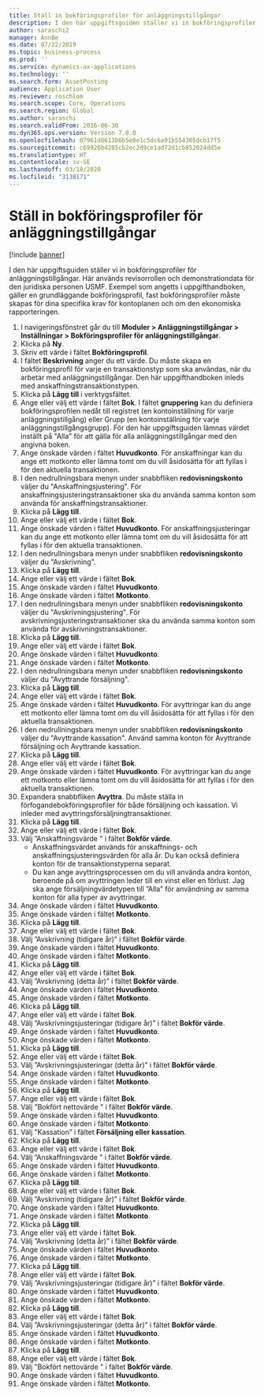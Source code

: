 ```yaml
---
title: Ställ in bokföringsprofiler för anläggningstillgångar
description: I den här uppgiftsguiden ställer vi in bokföringsprofiler för anläggningstillgångar.
author: saraschi2
manager: AnnBe
ms.date: 07/22/2019
ms.topic: business-process
ms.prod: ''
ms.service: dynamics-ax-applications
ms.technology: ''
ms.search.form: AssetPosting
audience: Application User
ms.reviewer: roschlom
ms.search.scope: Core, Operations
ms.search.region: Global
ms.author: saraschi
ms.search.validFrom: 2016-06-30
ms.dyn365.ops.version: Version 7.0.0
ms.openlocfilehash: 07961d8613b6b5e0e1c5dc6a91b554305dcb17f5
ms.sourcegitcommit: c69926b4285cb2ec2d9ce1ad72d1cb852024dd5e
ms.translationtype: HT
ms.contentlocale: sv-SE
ms.lasthandoff: 03/18/2020
ms.locfileid: "3138171"
---
```

# <a name="set-up-fixed-asset-posting-profiles"></a>Ställ in bokföringsprofiler för anläggningstillgångar

[!include [banner](../../includes/banner.md)]

I den här uppgiftsguiden ställer vi in bokföringsprofiler för anläggningstillgångar.  Här används revisorrollen och demonstrationdata för den juridiska personen USMF.  Exempel som angetts i uppgifthandboken, gäller en grundläggande bokföringsprofil, fast bokföringsprofiler måste skapas för dina specifika krav för kontoplanen och om den ekonomiska rapporteringen.

1. I navigeringsfönstret går du till **Moduler > Anläggningstillgångar > Inställningar > Bokföringsprofiler för anläggningstillgångar**.
2. Klicka på **Ny**.
3. Skriv ett värde i fältet **Bokföringsprofil**.
4. I fältet **Beskrivning** anger du ett värde. Du måste skapa en bokföringsprofil för varje en transaktionstyp som ska användas, när du arbetar med anläggningstillgångar. Den här uppgifthandboken inleds med anskaffningstransaktionstypen.  
5. Klicka på **Lägg till** i verktygsfältet.
6. Ange eller välj ett värde i fältet **Bok**. I fältet **gruppering** kan du definiera bokföringsprofilen nedåt till registret (en kontoinställning för varje anläggningstillgång) eller Grupp (en kontoinställning för varje anläggningstillgångsgrupp). För den här uppgiftsguiden lämnas värdet inställt på "Alla" för att gälla för alla anläggningstillgångar med den angivna boken.  
7. Ange önskade värden i fältet **Huvudkonto**. För anskaffningar kan du ange ett motkonto eller lämna tomt om du vill åsidosätta för att fyllas i för den aktuella transaktionen.    
8. I den nedrullningsbara menyn under snabbfliken **redovisningskonto** väljer du "Anskaffningsjustering". För anskaffningsjusteringstransaktioner ska du använda samma konton som använda för anskaffningstransaktioner.  
9. Klicka på **Lägg till**.
10. Ange eller välj ett värde i fältet **Bok**.
11. Ange önskade värden i fältet **Huvudkonto**. För anskaffningsjusteringar kan du ange ett motkonto eller lämna tomt om du vill åsidosätta för att fyllas i för den aktuella transaktionen.    
12. I den nedrullningsbara menyn under snabbfliken **redovisningskonto** väljer du "Avskrivning".
13. Klicka på **Lägg till**.
14. Ange eller välj ett värde i fältet **Bok**.
15. Ange önskade värden i fältet **Huvudkonto**.
16. Ange önskade värden i fältet **Motkonto**.
17. I den nedrullningsbara menyn under snabbfliken **redovisningskonto** väljer du "Avskrivningsjustering". För avskrivningsjusteringstransaktioner ska du använda samma konton som använda för avskrivningstransaktioner.  
18. Klicka på **Lägg till**.
19. Ange eller välj ett värde i fältet **Bok**.
20. Ange önskade värden i fältet **Huvudkonto**.
21. Ange önskade värden i fältet **Motkonto**.
22. I den nedrullningsbara menyn under snabbfliken **redovisningskonto** väljer du "Avyttrande försäljning".
23. Klicka på **Lägg till**.
24. Ange eller välj ett värde i fältet **Bok**.
25. Ange önskade värden i fältet **Huvudkonto**. För avyttringar kan du ange ett motkonto eller lämna tomt om du vill åsidosätta för att fyllas i för den aktuella transaktionen.  
26. I den nedrullningsbara menyn under snabbfliken **redovisningskonto** väljer du "Avyttrande kassation". Använd samma konton för Avyttrande försäljning och Avyttrande kassation.  
27. Klicka på **Lägg till**.
28. Ange eller välj ett värde i fältet **Bok**.
29. Ange önskade värden i fältet **Huvudkonto**. För avyttringar kan du ange ett motkonto eller lämna tomt om du vill åsidosätta för att fyllas i för den aktuella transaktionen.  
30. Expandera snabbfliken **Avyttra**. Du måste ställa in förfogandebokföringsprofiler för både försäljning och kassation.  Vi inleder med avyttringsförsäljningtransaktioner.  
31. Klicka på **Lägg till**.
32. Ange eller välj ett värde i fältet **Bok**.
33. Välj ”Anskaffningsvärde " i fältet **Bokför värde**.
    * Anskaffningsvärdet används för anskaffnings- och anskaffningsjusteringsvärden för alla år. Du kan också definiera konton för de transaktionstyperna separat.  
    * Du kan ange avyttringsprocessen om du vill använda andra konton, beroende på om avyttringen leder till en vinst eller en förlust. Jag ska ange försäljningvärdetypen till ”Alla” för användning av samma konton för alla typer av avyttringar.  
34. Ange önskade värden i fältet **Huvudkonto**.
35. Ange önskade värden i fältet **Motkonto**.
36. Klicka på **Lägg till**.
37. Ange eller välj ett värde i fältet **Bok**.
38. Välj ”Avskrivning (tidigare år)” i fältet **Bokför värde**.  
38. Ange önskade värden i fältet **Huvudkonto**.
39. Ange önskade värden i fältet **Motkonto**.
40. Klicka på **Lägg till**.
41. Ange eller välj ett värde i fältet **Bok**.
42. Välj ”Avskrivning (detta år)” i fältet **Bokför värde**.
43. Ange önskade värden i fältet **Huvudkonto**.
44. Ange önskade värden i fältet **Motkonto**.
45. Klicka på **Lägg till**.
46. Ange eller välj ett värde i fältet **Bok**.
47. Välj ”Avskrivningsjusteringar (tidigare år)” i fältet **Bokför värde**.
48. Ange önskade värden i fältet **Huvudkonto**.
49. Ange önskade värden i fältet **Motkonto**.
50. Klicka på **Lägg till**.
51. Ange eller välj ett värde i fältet **Bok**.
52. Välj ”Avskrivningsjusteringar (detta år)” i fältet **Bokför värde**.
53. Ange önskade värden i fältet **Huvudkonto**.
54. Ange önskade värden i fältet **Motkonto**.
55. Klicka på **Lägg till**.
56. Ange eller välj ett värde i fältet **Bok**.
57. Välj ”Bokfört nettovärde " i fältet **Bokför värde**.
58. Ange önskade värden i fältet **Huvudkonto**.
59. Ange önskade värden i fältet **Motkonto**.
60. Välj ”Kassation” i fältet **Försäljning eller kassation**.
61. Klicka på **Lägg till**.
62. Ange eller välj ett värde i fältet **Bok**.
63. Välj ”Anskaffningsvärde " i fältet **Bokför värde**.
64. Ange önskade värden i fältet **Huvudkonto**.
65. Ange önskade värden i fältet **Motkonto**.
66. Klicka på **Lägg till**.
67. Ange eller välj ett värde i fältet **Bok**.
67. Välj ”Avskrivning (tidigare år)” i fältet **Bokför värde**.  
68. Ange önskade värden i fältet **Huvudkonto**.
69. Ange önskade värden i fältet **Motkonto**.
70. Klicka på **Lägg till**.
71. Ange eller välj ett värde i fältet **Bok**.
72. Välj ”Avskrivning (detta år)” i fältet **Bokför värde**.
73. Ange önskade värden i fältet **Huvudkonto**.
74. Ange önskade värden i fältet **Motkonto**.
75. Klicka på **Lägg till**.
76. Ange eller välj ett värde i fältet **Bok**.
77. Välj ”Avskrivningsjusteringar (tidigare år)” i fältet **Bokför värde**.
78. Ange önskade värden i fältet **Huvudkonto**.
79. Ange önskade värden i fältet **Motkonto**.
80. Klicka på **Lägg till**.
81. Ange eller välj ett värde i fältet **Bok**.
82. Välj ”Avskrivningsjusteringar (detta år)” i fältet **Bokför värde**.
83. Ange önskade värden i fältet **Huvudkonto**.
84. Ange önskade värden i fältet **Motkonto**.
85. Klicka på **Lägg till**.
86. Ange eller välj ett värde i fältet **Bok**.
87. Välj ”Bokfört nettovärde " i fältet **Bokför värde**.
88. Ange önskade värden i fältet **Huvudkonto**.
89. Ange önskade värden i fältet **Motkonto**.

